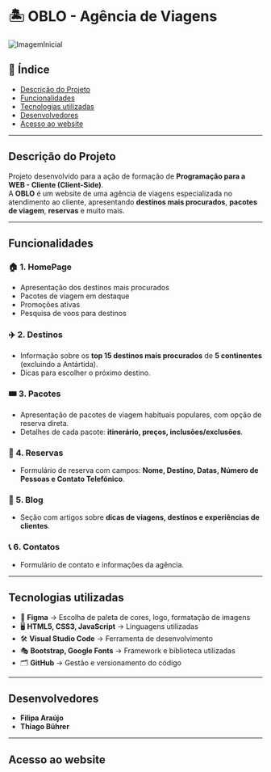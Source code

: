 # 🏝️ OBLO - Agência de Viagens  


![ImagemInicial](assets/imagens/front-page.png)

## 📌 Índice
- [Descrição do Projeto](#descrição-do-projeto)
- [Funcionalidades](#funcionalidades)
- [Tecnologias utilizadas](#tecnologias-utilizadas)
- [Desenvolvedores](#desenvolvedores)
- [Acesso ao website](#acesso-ao-website)

---

## Descrição do Projeto  
Projeto desenvolvido para a ação de formação de **Programação para a WEB - Cliente (Client-Side)**.  
A **OBLO** é um website de uma agência de viagens especializada no atendimento ao cliente, apresentando **destinos mais procurados**, **pacotes de viagem**, **reservas** e muito mais.  

---

## Funcionalidades  

### 🏠 1. HomePage  
- Apresentação dos destinos mais procurados  
- Pacotes de viagem em destaque  
- Promoções ativas  
- Pesquisa de voos para destinos  

### ✈️ 2. Destinos  
- Informação sobre os **top 15 destinos mais procurados** de **5 continentes** (excluindo a Antártida).  
- Dicas para escolher o próximo destino.  

### 🎟️ 3. Pacotes  
- Apresentação de pacotes de viagem habituais populares, com opção de reserva direta.  
- Detalhes de cada pacote: **itinerário, preços, inclusões/exclusões**.  

### 📝 4. Reservas  
- Formulário de reserva com campos: **Nome, Destino, Datas, Número de Pessoas e Contato Telefónico**.  

### 📰 5. Blog    
- Seção com artigos sobre **dicas de viagens, destinos e experiências de clientes**.  

### 📞 6. Contatos  
- Formulário de contato e informações da agência.  

---

## Tecnologias utilizadas  
- 🎨 **Figma** → Escolha de paleta de cores, logo, formatação de imagens  
- 🖥️ **HTML5, CSS3, JavaScript** → Linguagens utilizadas  
- 🛠️ **Visual Studio Code** → Ferramenta de desenvolvimento  
- 🎭 **Bootstrap, Google Fonts** → Framework e biblioteca utilizadas  
- 🗂️ **GitHub** → Gestão e versionamento do código  

---

## Desenvolvedores  
- **Filipa Araújo**  
- **Thiago Bührer**  

---

## Acesso ao website  
